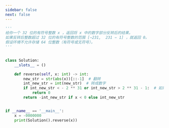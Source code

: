 ```yaml
---
sidebar: false
next: false
---
```

<BlogInfo/>






```python
'''
给你一个 32 位的有符号整数 x ，返回将 x 中的数字部分反转后的结果。
如果反转后整数超过 32 位的有符号整数的范围 [−231,  231 − 1] ，就返回 0。
假设环境不允许存储 64 位整数（有符号或无符号）。
'''


class Solution:
    __slots__ = ()

    def reverse(self, x: int) -> int:
        new_str = str(abs(x))[::-1]  # 翻转
        int_new_str = int(new_str)  # 转成数字
        if int_new_str < - 2 ** 31 or int_new_str > 2 ** 31 - 1:  # 如果反转后整数超过范围,就返回0。
            return 0
        return -int_new_str if x < 0 else int_new_str


if __name__ == '__main__':
    x = -0000000
    print(Solution().reverse(x))

```






<ActionBox />
        
<style>#top-box {margin-top:0.5rem!important;}</style>